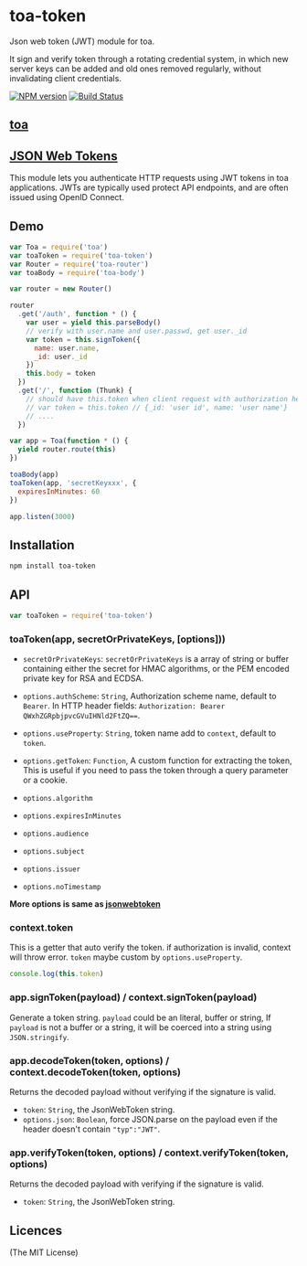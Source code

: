 toa-token
====
Json web token (JWT) module for toa.

It sign and verify token through a rotating credential system, in which new server keys can be added and old ones removed regularly, without invalidating client credentials.

[![NPM version][npm-image]][npm-url]
[![Build Status][travis-image]][travis-url]

## [toa](https://github.com/toajs/toa)

## [JSON Web Tokens](http://self-issued.info/docs/draft-ietf-oauth-json-web-token.html)

This module lets you authenticate HTTP requests using JWT tokens in toa
 applications.  JWTs are typically used protect API endpoints, and are
often issued using OpenID Connect.

## Demo

```js
var Toa = require('toa')
var toaToken = require('toa-token')
var Router = require('toa-router')
var toaBody = require('toa-body')

var router = new Router()

router
  .get('/auth', function * () {
    var user = yield this.parseBody()
    // verify with user.name and user.passwd, get user._id
    var token = this.signToken({
      name: user.name,
      _id: user._id
    })
    this.body = token
  })
  .get('/', function (Thunk) {
    // should have this.token when client request with authorization header.
    // var token = this.token // {_id: 'user id', name: 'user name'}
    // ....
  })

var app = Toa(function * () {
  yield router.route(this)
})

toaBody(app)
toaToken(app, 'secretKeyxxx', {
  expiresInMinutes: 60
})

app.listen(3000)
```

## Installation

```bash
npm install toa-token
```

## API

```js
var toaToken = require('toa-token')
```
### toaToken(app, secretOrPrivateKeys, [options]))

- `secretOrPrivateKeys`: `secretOrPrivateKeys` is a array of string or buffer containing either the secret for HMAC algorithms, or the PEM encoded private key for RSA and ECDSA.

- `options.authScheme`: `String`, Authorization scheme name, default to `Bearer`. In HTTP header fields: `Authorization: Bearer QWxhZGRpbjpvcGVuIHNld2FtZQ==`.
- `options.useProperty`: `String`, token name add to `context`, default to `token`.
- `options.getToken`: `Function`, A custom function for extracting the token, This is useful if you need to pass the token through a query parameter or a cookie.
- `options.algorithm`
- `options.expiresInMinutes`
- `options.audience`
- `options.subject`
- `options.issuer`
- `options.noTimestamp`

**More options is same as [jsonwebtoken](https://github.com/auth0/node-jsonwebtoken)**

### context.token

This is a getter that auto verify the token. if authorization is invalid, context will throw error. `token` maybe custom by `options.useProperty`.

```js
console.log(this.token)
```

### app.signToken(payload) / context.signToken(payload)

Generate a token string. `payload` could be an literal, buffer or string, If `payload` is not a buffer or a string, it will be coerced into a string
using `JSON.stringify`.

### app.decodeToken(token, options) / context.decodeToken(token, options)

Returns the decoded payload without verifying if the signature is valid.

- `token`: `String`, the JsonWebToken string.
- `options.json`: `Boolean`, force JSON.parse on the payload even if the header doesn't contain `"typ":"JWT"`.

### app.verifyToken(token, options) / context.verifyToken(token, options)

Returns the decoded payload with verifying if the signature is valid.

- `token`: `String`, the JsonWebToken string.

## Licences
(The MIT License)

[npm-url]: https://npmjs.org/package/toa-token
[npm-image]: http://img.shields.io/npm/v/toa-token.svg

[travis-url]: https://travis-ci.org/toajs/toa-token
[travis-image]: http://img.shields.io/travis/toajs/toa-token.svg
